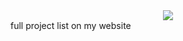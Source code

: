 <div align="center">
  <a href="https://github.com/RealCyGuy/">
    <img src="https://github-readme-stats.vercel.app/api?username=realcyguy&theme=midnight-purple&include_all_commits=true&show_icons=true&hide_title=true&hide_border=true" />
  </a>
</div>
full project list on my website

